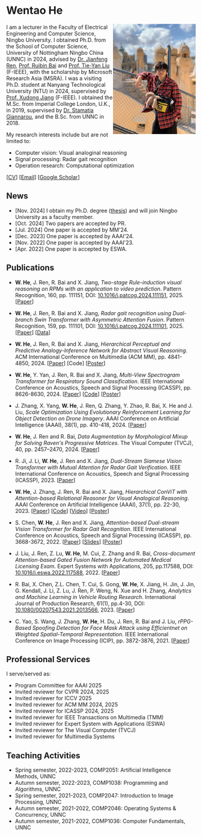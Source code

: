 
# Wentao He

<img align="right" src="profile/hwt.jpg" width="220px"> I am a lecturer in the Faculty of Electrical Engineering and Computer Science, Ningbo University. I obtained Ph.D. from the School of Computer Science, University of Nottingham Ningbo China (UNNC) in 2024, advised by [Dr. Jianfeng Ren](https://research.nottingham.edu.cn/en/persons/jianfeng-ren), [Prof. Ruibin Bai](http://www.cs.nott.ac.uk/~znzbrbb/) and [Prof. Tie-Yan Liu](https://www.microsoft.com/en-us/research/people/tyliu/?from=https://research.microsoft.com/users/tyliu&type=exact) (F-IEEE), with the scholarship by Microsoft Research Asia (MSRA). I was a visiting Ph.D. student at Nanyang Technological University (NTU) in 2024, supervised by [Prof. Xudong Jiang](https://personal.ntu.edu.sg/exdjiang/default.htm) (F-IEEE). I obtained the M.Sc. from Imperial College London, U.K., in 2019, supervised by [Dr. Stamatia Giannarou](https://www.imperial.ac.uk/people/stamatia.giannarou), and the B.Sc. from UNNC in 2018. 

My research interests include but are not limited to:

* Computer vision: Visual analoginal reasoning
* Signal processing: Radar gait recognition
* Operation research: Computational optimization

[[CV]()] [[Email](mailto:hewentao@nbu.edu.cn)] [[Google Scholar](https://scholar.google.com/citations?user=1DkLwPQAAAAJ&hl=en)]

## News 
* [Nov. 2024] I obtain my Ph.D. degree ([thesis](https://research.nottingham.edu.cn/en/studentTheses/deep-perceptual-and-analogical-induction-in-abstract-visual-reaso)) and will join Ningbo University as a faculty member.
* [Oct. 2024] Two papers are accepted by PR.
* [Jul. 2024] One paper is accepted by MM'24.
* [Dec. 2023] One paper is accepted by AAAI'24.
* [Nov. 2022] One paper is accepted by AAAI'23.
* [Apr. 2022] One paper is accepted by ESWA.

## Publications

* **W. He**, J. Ren, R. Bai and X. Jiang, *Two-stage Rule-induction visual reasoning on RPMs with an application to video prediction*. Pattern Recognition, 160, pp. 111151, DOI: [10.1016/j.patcog.2024.111151](https://doi.org/10.1016/j.patcog.2024.111151), 2025. [[Paper](https://www.sciencedirect.com/science/article/pii/S0031320324009026)]

* **W. He**, J. Ren, R. Bai and X. Jiang, *Radar gait recognition using Dual-branch Swin Transformer with Asymmetric Attention Fusion*. Pattern Recognition, 159, pp. 111101, DOI: [10.1016/j.patcog.2024.111101](https://doi.org/10.1016/j.patcog.2024.111101), 2025. [[Paper](https://www.sciencedirect.com/science/article/pii/S0031320324008525)] [[Data](https://github.com/wentaoheunnc/NTU-RGR)]

* **W. He**, J. Ren, R. Bai and X. Jiang, *Hierarchical Perceptual and Predictive Analogy-Inference Network for Abstract Visual Reasoning*. ACM International Conference on Multimedia (ACM MM), pp. 4841-4850, 2024. [[Paper](https://dl.acm.org/doi/proceedings/10.1145/3664647)] [Code] [[Poster]()]

* **W. He**, Y. Yan, J. Ren, R. Bai and X. Jiang, *Multi-View Spectrogram Transformer for Respiratory Sound Classification*. IEEE International Conference on Acoustics, Speech and Signal Processing (ICASSP), pp. 8626-8630, 2024. [[Paper](https://ieeexplore.ieee.org/abstract/document/10445825)] [[Code](https://github.com/wentaoheunnc/MVST)] [[Poster](https://drive.google.com/drive/folders/1nm0wOl78OMhVn8lbMjjNN7XgVOD8ecbX?usp=sharing)]

* J. Zhang, X. Yang, **W. He**, J. Ren, Q. Zhang, Y. Zhao, R. Bai, X. He and J. Liu, *Scale Optimization Using Evolutionary Reinforcement Learning for Object Detection on Drone Imagery*. AAAI Conference on Artificial Intelligence (AAAI), 38(1), pp. 410-418, 2024. [[Paper](https://ojs.aaai.org/index.php/AAAI/article/view/27795)]

* **W. He**, J. Ren and R. Bai, *Data Augmentation by Morphological Mixup for Solving Raven's Progressive Matrices*. The Visual Computer (TVCJ), 40, pp. 2457–2470, 2024. [[Paper](https://link.springer.com/article/10.1007/s00371-023-02930-x)]

* R. Ji, J. Li, **W. He**, J. Ren and X. Jiang, *Dual-Stream Siamese Vision Transformer with Mutual Attention for Radar Gait Verification*. IEEE International Conference on Acoustics, Speech and Signal Processing (ICASSP), 2023. [[Paper](https://ieeexplore.ieee.org/abstract/document/10095141)]

* **W. He**, J. Zhang, J. Ren, R. Bai and X. Jiang, *Hierarchical ConViT with Attention-based Relational Reasoner for Visual Analogical Reasoning*. AAAI Conference on Artificial Intelligence (AAAI), 37(1), pp. 22-30, 2023. [[Paper](https://ojs.aaai.org/index.php/AAAI/article/view/25072)] [[Code](https://github.com/wentaoheunnc/HCV-ARR)] [[Video](https://drive.google.com/file/d/1ZiwTPw2T0QUBcVJRh8Q7mvpN2pf3wECW/view?usp=sharing)] [[Poster](https://drive.google.com/file/d/1dr70H58dDlsY49k7O0-FdkLFJaVMelIN/view?usp=sharing)]

* S. Chen, **W. He**, J. Ren and X. Jiang, *Attention-based Dual-stream Vision Transformer for Radar Gait Recognition*. IEEE International Conference on Acoustics, Speech and Signal Processing (ICASSP), pp. 3668-3672, 2022. [[Paper](https://ieeexplore.ieee.org/abstract/document/9746565)] [[Slides](https://docs.google.com/presentation/d/1VC4BMBAEuuXl5Uxp6rM_AHdX-aJDibki/edit?usp=share_link&ouid=113760719120016002761&rtpof=true&sd=true)] [[Poster](https://drive.google.com/file/d/10NxCwMyKKAIdyjZk3qblcy3W9n4qPBNk/view?usp=sharing)]

* J. Liu, J. Ren, Z. Lu, **W. He**, M. Cui, Z. Zhang and R. Bai, *Cross-document Attention-based Gated Fusion Network for Automated Medical Licensing Exam*. Expert Systems with Applications, 205, pp.117588, DOI: [10.1016/j.eswa.2022.117588](https://doi.org/10.1016/j.eswa.2022.117588), 2022. [[Paper](https://www.sciencedirect.com/science/article/pii/S0957417422009009)]

* R. Bai, X. Chen, Z.L. Chen, T. Cui, S. Gong, **W. He**, X. Jiang, H. Jin, J. Jin, G. Kendall, J. Li, Z. Lu, J. Ren, P. Weng, N. Xue and H. Zhang, *Analytics and Machine Learning in Vehicle Routing Research*. International Journal of Production Research, 61(1), pp.4-30, DOI: [10.1080/00207543.2021.2013566](https://doi.org/10.1080/00207543.2021.2013566), 2023. [[Paper](https://www.tandfonline.com/doi/abs/10.1080/00207543.2021.2013566)]

* C. Yao, S. Wang, J. Zhang, **W. He**, H. Du, J. Ren, R. Bai and J. Liu, *rPPG-Based Spoofing Detection for Face Mask Attack using Efficientnet on Weighted Spatial-Temporal Representation*. IEEE International Conference on Image Processing (ICIP), pp. 3872-3876, 2021. [[Paper](https://ieeexplore.ieee.org/abstract/document/9506276)]

## Professional Services

I serve/served as: 

* Program Committee for AAAI 2025
* Invited reviewer for CVPR 2024, 2025
* Invited reviewer for ICCV 2025
* Invited reviewer for ACM MM 2024, 2025
* Invited reviewer for ICASSP 2024, 2025
* Invited reviewer for IEEE Transactions on Multimedia (TMM)
* Invited reviewer for Expert System with Applications (ESWA)
* Invited reviewer for The Visual Computer (TVCJ)
* Invited reviewer for Multimedia Systems

## Teaching Activities

* Spring semester, 2022-2023, COMP2051: Artificial Intelligence Methods, UNNC
* Autumn semester, 2022-2023, COMP1038: Programming and Algorithms, UNNC
* Spring semester, 2021-2023, COMP2047: Introduction to Image Processing, UNNC
* Autumn semester, 2021-2022, COMP2046: Operating Systems & Concurrency, UNNC
* Autumn semester, 2021-2022, COMP1036: Computer Fundamentals, UNNC

